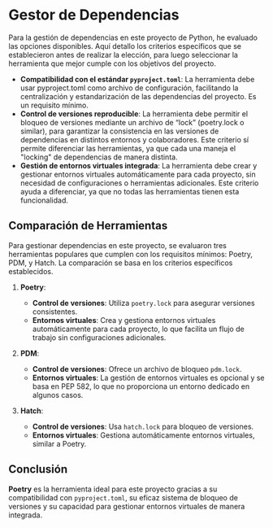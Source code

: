 # Gestor de Dependencias

Para la gestión de dependencias en este proyecto de Python, he evaluado las opciones disponibles.  Aquí detallo los criterios específicos que se establecieron antes de realizar la elección, para luego seleccionar la herramienta que mejor cumple con los objetivos del proyecto.  

- **Compatibilidad con el estándar `pyproject.toml`**: La herramienta debe usar pyproject.toml como archivo de configuración, facilitando la centralización y estandarización de las dependencias del proyecto. Es un requisito mínimo.  
- **Control de versiones reproducible**: La herramienta debe permitir el bloqueo de versiones mediante un archivo de “lock” (poetry.lock o similar), para garantizar la consistencia en las versiones de dependencias en distintos entornos y colaboradores. Este criterio sí permite diferenciar las herramientas, ya que cada una maneja el "locking" de dependencias de manera distinta.   
- **Gestión de entornos virtuales integrada**: La herramienta debe crear y gestionar entornos virtuales automáticamente para cada proyecto, sin necesidad de configuraciones o herramientas adicionales. Este criterio ayuda a diferenciar, ya que no todas las herramientas tienen esta funcionalidad.    

## Comparación de Herramientas

Para gestionar dependencias en este proyecto, se evaluaron tres herramientas populares que cumplen con los requisitos mínimos: Poetry, PDM, y Hatch. La comparación se basa en los criterios específicos establecidos.

1. **Poetry**: 
   - **Control de versiones**: Utiliza `poetry.lock` para asegurar versiones consistentes.  
   - **Entornos virtuales**: Crea y gestiona entornos virtuales automáticamente para cada proyecto, lo que facilita un flujo de trabajo sin configuraciones adicionales.  

2. **PDM**: 
   - **Control de versiones**: Ofrece un archivo de bloqueo `pdm.lock`.  
   - **Entornos virtuales**: La gestión de entornos virtuales es opcional y se basa en PEP 582, lo que no proporciona un entorno dedicado en algunos casos.  

3. **Hatch**: 
   - **Control de versiones**: Usa `hatch.lock` para bloqueo de versiones.  
   - **Entornos virtuales**: Gestiona automáticamente entornos virtuales, similar a Poetry.  

## Conclusión

**Poetry** es la herramienta ideal para este proyecto gracias a su compatibilidad con `pyproject.toml`, su eficaz sistema de bloqueo de versiones y su capacidad para gestionar entornos virtuales de manera integrada.  
